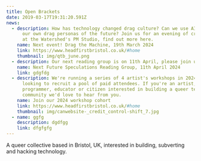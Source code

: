 ```yaml
---
title: Open Brackets
date: 2019-03-17T19:31:20.591Z
news:
  - description: How has technology changed drag culture? Can we use AI to invent
      our own drag personas of the future? Join us for an evening of creativity
      at the Watershed's PM Studio, find out more here.
    name: Next event! Drag the Machine, 19th March 2024
    link: https://www.headfirstbristol.co.uk/#home
    thumbnail: img/qtb_june.png
  - description: Our next reading group is on 11th April, please join us.
    name: Next Future Speculations Reading Group, 11th April 2024
    link: gdgfdg
  - description: We're running a series of 4 artist's workshops in 2024 and are
      looking to recruit a pool of paid attendees. If you're an artist,
      programmer, educator or citizen interested in building a queer tech
      community we'd love to hear from you.
    name: Join our 2024 workshop cohort
    link: https://www.headfirstbristol.co.uk/#home
    thumbnail: img/canwebsite-_credit_control-shift_7.jpg
  - name: ggfg
    description: dgdfgg
    link: dfgfgfg
---
```

A queer collective based in Bristol, UK, interested in building, subverting and hacking technology.

